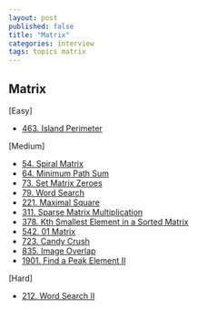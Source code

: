 ```yaml
---
layout: post
published: false
title: "Matrix"
categories: interview
tags: topics matrix
---
```


## Matrix

[Easy]
- [463. Island Perimeter](//interview/2023/05/20/island-perimeter)

[Medium]
- [54. Spiral Matrix](/interview/2023/06/25/spiral-matrix/)
- [64. Minimum Path Sum](/interview/2023/06/09/minimum-path-sum/)
- [73. Set Matrix Zeroes](/interview/2023/05/21/set-matrix-zeroes/)
- [79. Word Search](/interview/2023/04/20/word-search/)
- [221. Maximal Square](/interview/2023/05/21/maximal-square/)
- [311. Sparse Matrix Multiplication](/interview/2023/05/21/sparse-matrix-multiplication/)
- [378. Kth Smallest Element in a Sorted Matrix](/interview/2023/05/21/kth-smallest-element-in-a-sorted-matrix/)
- [542. 01 Matrix](/interview/2023/05/23/01-matrix/)
- [723. Candy Crush](/interview/2023/05/21/candy-crush/)
- [835. Image Overlap](/interview/2023/05/21/image-overlap/)
- [1901. Find a Peak Element II](/interview/2023/05/28/find-a-peak-element-ii/)

[Hard]
- [212. Word Search II](/interview/2023/05/21/word-search-ii/)
